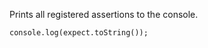 Prints all registered assertions to the console.

```js#evaluate:false
console.log(expect.toString());
```

